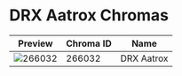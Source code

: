 # DRX Aatrox Chromas

| Preview | Chroma ID | Name |
|---------|-----------|------|
| ![266032](https://raw.communitydragon.org/latest/plugins/rcp-be-lol-game-data/global/default/v1/champion-chroma-images/266/266032.png) | 266032 | DRX Aatrox |